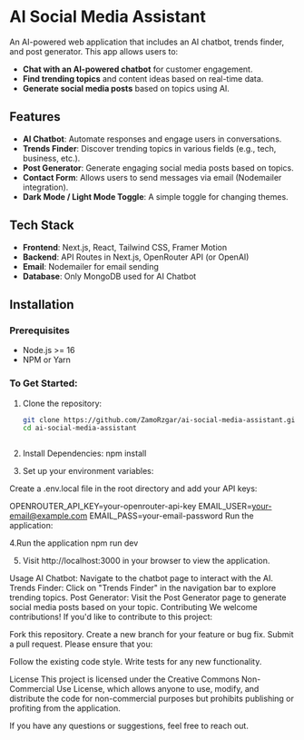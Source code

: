 # AI Social Media Assistant

An AI-powered web application that includes an AI chatbot, trends finder, and post generator. This app allows users to:
- **Chat with an AI-powered chatbot** for customer engagement.
- **Find trending topics** and content ideas based on real-time data.
- **Generate social media posts** based on topics using AI.

## Features
- **AI Chatbot**: Automate responses and engage users in conversations.
- **Trends Finder**: Discover trending topics in various fields (e.g., tech, business, etc.).
- **Post Generator**: Generate engaging social media posts based on topics.
- **Contact Form**: Allows users to send messages via email (Nodemailer integration).
- **Dark Mode / Light Mode Toggle**: A simple toggle for changing themes.
  
## Tech Stack
- **Frontend**: Next.js, React, Tailwind CSS, Framer Motion
- **Backend**: API Routes in Next.js, OpenRouter API (or OpenAI)
- **Email**: Nodemailer for email sending
- **Database**: Only MongoDB used for AI Chatbot
  
## Installation
### Prerequisites
- Node.js >= 16
- NPM or Yarn

### To Get Started:
1. Clone the repository:
   ```bash
   git clone https://github.com/ZamoRzgar/ai-social-media-assistant.git
   cd ai-social-media-assistant

   

2. Install Dependencies:
npm install

3. Set up your environment variables:

Create a .env.local file in the root directory and add your API keys:

    
OPENROUTER_API_KEY=your-openrouter-api-key
EMAIL_USER=your-email@example.com
EMAIL_PASS=your-email-password
Run the application:

4.Run the application
npm run dev

5. Visit http://localhost:3000 in your browser to view the application.

Usage
AI Chatbot: Navigate to the chatbot page to interact with the AI.
Trends Finder: Click on "Trends Finder" in the navigation bar to explore trending topics.
Post Generator: Visit the Post Generator page to generate social media posts based on your topic.
Contributing
We welcome contributions! If you'd like to contribute to this project:

Fork this repository.
Create a new branch for your feature or bug fix.
Submit a pull request.
Please ensure that you:

Follow the existing code style.
Write tests for any new functionality.

License
This project is licensed under the Creative Commons Non-Commercial Use License, which allows anyone to use, modify, and distribute the code for non-commercial purposes but prohibits publishing or profiting from the application.

If you have any questions or suggestions, feel free to reach out.



